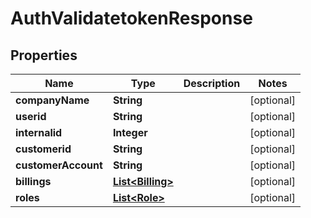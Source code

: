 
# AuthValidatetokenResponse

## Properties
Name | Type | Description | Notes
------------ | ------------- | ------------- | -------------
**companyName** | **String** |  |  [optional]
**userid** | **String** |  |  [optional]
**internalid** | **Integer** |  |  [optional]
**customerid** | **String** |  |  [optional]
**customerAccount** | **String** |  |  [optional]
**billings** | [**List&lt;Billing&gt;**](Billing.md) |  |  [optional]
**roles** | [**List&lt;Role&gt;**](Role.md) |  |  [optional]



